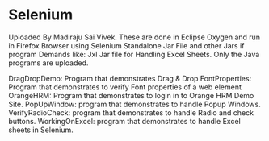 # Selenium
Uploaded By Madiraju Sai Vivek. 
These are done in Eclipse Oxygen and run in Firefox Browser using Selenium Standalone Jar File and other Jars if program Demands 
like: Jxl Jar file for Handling Excel Sheets.
Only the Java programs are uploaded.


DragDropDemo: Program that demonstrates Drag & Drop
FontProperties: Program that demonstrates to verify Font properties of a web element
OrangeHRM: Program that demonstrates to login in to Orange HRM Demo Site.
PopUpWindow: program that demonstrates to handle Popup Windows.
VerifyRadioCheck: program that demonstrates to handle Radio and check buttons.
WorkingOnExcel: program that demonstrates to handle Excel sheets in Selenium.
